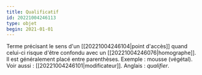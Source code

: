 ```yaml
---
title: Qualificatif
id: 20221004246113
type: objet
begin: 2021-01-01
---
```


Terme précisant le sens d'un [[20221004246104|point d'accès]] quand celui-ci risque d'être confondu avec un [[20221004246076|homographe]]. Il est généralement placé entre parenthèses. Exemple : mousse (végétal). Voir aussi : [[20221004246101|modificateur]]. Anglais : *qualifier*.